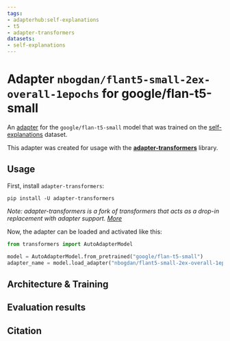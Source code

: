 ```yaml
---
tags:
- adapterhub:self-explanations
- t5
- adapter-transformers
datasets:
- self-explanations
---
```


# Adapter `nbogdan/flant5-small-2ex-overall-1epochs` for google/flan-t5-small

An [adapter](https://adapterhub.ml) for the `google/flan-t5-small` model that was trained on the [self-explanations](https://adapterhub.ml/explore/self-explanations/) dataset.

This adapter was created for usage with the **[adapter-transformers](https://github.com/Adapter-Hub/adapter-transformers)** library.

## Usage

First, install `adapter-transformers`:

```
pip install -U adapter-transformers
```
_Note: adapter-transformers is a fork of transformers that acts as a drop-in replacement with adapter support. [More](https://docs.adapterhub.ml/installation.html)_

Now, the adapter can be loaded and activated like this:

```python
from transformers import AutoAdapterModel

model = AutoAdapterModel.from_pretrained("google/flan-t5-small")
adapter_name = model.load_adapter("nbogdan/flant5-small-2ex-overall-1epochs", source="hf", set_active=True)
```

## Architecture & Training

<!-- Add some description here -->

## Evaluation results

<!-- Add some description here -->

## Citation

<!-- Add some description here -->